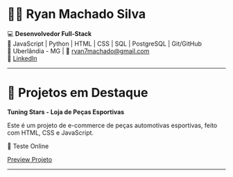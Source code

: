 # 👨‍💻 Ryan Machado Silva  

💻 **Desenvolvedor Full-Stack**  
🚀 JavaScript | Python | HTML | CSS | SQL | PostgreSQL | Git/GitHub  
📍 Uberlândia - MG | 📧 [ryan7machado@gmail.com](mailto:ryan7machado@gmail.com)  
🔗 [LinkedIn](https://www.linkedin.com/in/ryan-machado-a75a42246)  

---

# 📂 Projetos em Destaque  
**Tuning Stars - Loja de Peças Esportivas**

Este é um projeto de e-commerce de peças automotivas esportivas, feito com HTML, CSS e JavaScript.

🔗 Teste Online

[Preview Projeto](https://ryanmachadosilva.github.io/Tuning-Stars-/)  


---

